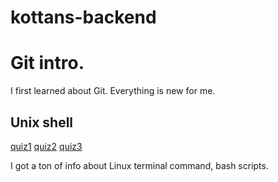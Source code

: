 # kottans-backend

# Git intro.
I first learned about Git.
Everything is new for me. 

## Unix shell
[quiz1](task-unix-shell/quiz1.png)
[quiz2](task-unix-shell/quiz2.png)
[quiz3](task-unix-shell/quiz2.png)

I got a ton of info about Linux terminal command, bash scripts.
